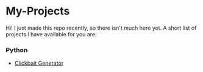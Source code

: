# My-Projects
Hi! I just made this repo recently, so there isn't much here yet. A short list of projects I have available for you are:
### Python
* [Clickbait Generator](https://github.com/SimonAnguish/My-Projects/tree/master/Python/Clickbait-Generator "Clickbait Generator")
